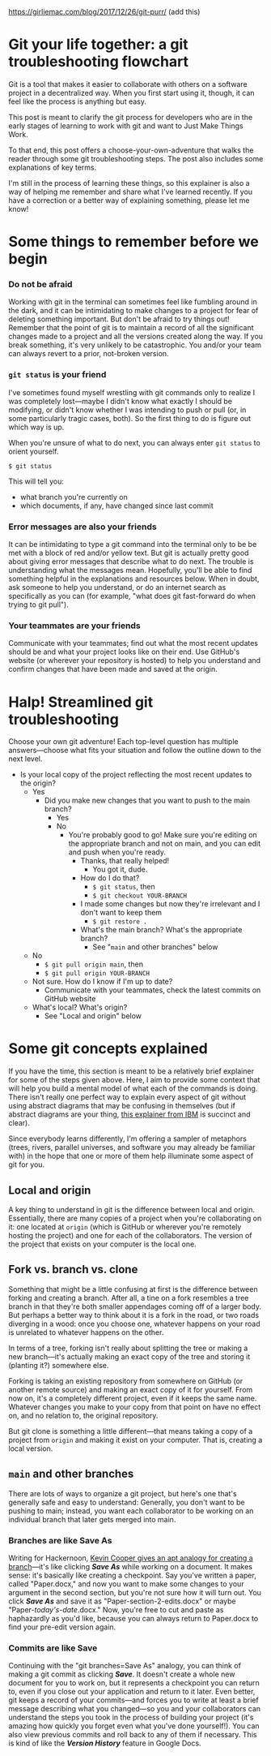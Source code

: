 https://girliemac.com/blog/2017/12/26/git-purr/ (add this)

# Git your life together: a git troubleshooting flowchart

Git is a tool that makes it easier to collaborate with others on a software project in a decentralized way. When you first start using it, though, it can feel like the process is anything but easy.

This post is meant to clarify the git process for developers who are in the early stages of learning to work with git and want to Just Make Things Work. 

To that end, this post offers a choose-your-own-adventure that walks the reader through some git troubleshooting steps. The post also includes some explanations of key terms.

I'm still in the process of learning these things, so this explainer is also a way of helping me remember and share what I've learned recently. If you have a correction or a better way of explaining something, please let me know!

# Some things to remember before we begin

### Do not be afraid
Working with git in the terminal can sometimes feel like fumbling around in the dark, and it can be intimidating to make changes to a project for fear of deleting something important. But don't be afraid to try things out! Remember that the point of git is to maintain a record of all the significant changes made to a project and all the versions created along the way. If you break something, it's very unlikely to be catastrophic. You and/or your team can always revert to a prior, not-broken version. 

### ```git status``` is your friend
I've sometimes found myself wrestling with git commands only to realize I was completely lost—maybe I didn't know what exactly I should be modifying, or didn't know whether I was intending to push or pull (or, in some particularly tragic cases, both). So the first thing to do is figure out which way is up.

When you're unsure of what to do next, you can always enter  ```git status``` to orient yourself. 

```
$ git status 

```

This will tell you:
-  what branch you're currently on
-  which documents, if any, have changed since last commit

### Error messages are also your friends
It can be intimidating to type a git command into the terminal only to be be met with a block of red and/or yellow text. But git is actually pretty good about giving error messages that describe what to do next. The trouble is understanding what the messages mean. Hopefully, you'll be able to find something helpful in the explanations and resources below. When in doubt, ask someone to help you understand, or do an internet search as specifically as you can (for example, "what does git fast-forward do when trying to git pull").

### Your teammates are your friends
Communicate with your teammates; find out what the most recent updates should be and what your project looks like on their end. Use GitHub's website (or wherever your repository is hosted) to help you understand and confirm changes that have been made and saved at the origin.
# Halp! Streamlined git troubleshooting

Choose your own git adventure! Each top-level question has multiple answers—choose what fits your situation and follow the outline down to the next level.

- Is your local copy of the project reflecting the most recent updates to the origin?
	- Yes
    	- Did you make new changes that you want to push to the main branch?
        	- Yes
        	- No
        		- You're probably good to go! Make sure you're editing on the appropriate branch and not on main, and you can edit and push when you're ready.
        			- Thanks, that really helped!
        				- You got it, dude.
        			- How do I do that?
            			- ```$ git status```, then
            			- ```$ git checkout YOUR-BRANCH```
        			-   I made some changes but now they're irrelevant and I don't want to keep them
            			-   ```$ git restore .```
        			- What's the main branch? What's the appropriate branch?
        				- See "```main``` and other branches" below
	- No
    	- ```$ git pull origin main```, then
    	- ```$ git pull origin YOUR-BRANCH```
	- Not sure. How do I know if I'm up to date?
    	- Communicate with your teammates, check the latest commits on GitHub website
	- What's local? What's origin?
    	- See "Local and origin" below

# Some git concepts explained

If you have the time, this section is meant to be a relatively brief explainer for some of the steps given above. Here, I aim to provide some context that will help you build a mental model of what each of the commands is doing. There isn't really one perfect way to explain every aspect of git without using abstract diagrams that may be confusing in themselves (but if abstract diagrams are your thing, [this explainer from IBM](https://web.archive.org/save/https://developer.ibm.com/tutorials/d-learn-workings-git/) is succinct and clear).

Since everybody learns differently, I'm offering a sampler of metaphors (trees, rivers, parallel universes, and software you may already be familiar with) in the hope that one or more of them help illuminate some aspect of git for you.

## Local and origin

A key thing to understand in git is the difference between local and origin. Essentially, there are many copies of a project when you're collaborating on it: one located at ```origin``` (which is GitHub or wherever you're remotely hosting the project) and one for each of the collaborators. The version of the project that exists on your computer is the local one.

## Fork vs. branch vs. clone

Something that might be a little confusing at first is the difference between forking and creating a branch. After all, a tine on a fork resembles a tree branch in that they're both smaller appendages coming off of a larger body. But perhaps a better way to think about it is a fork in the road, or two roads diverging in a wood: once you choose one, whatever happens on your road is unrelated to whatever happens on the other.

In terms of a tree, forking isn't really about splitting the tree or making a new branch—it's actually making an exact copy of the tree and storing it (planting it?) somewhere else.

Forking is taking an existing repository from somewhere on GitHub (or another remote source) and making an exact copy of it for yourself. From now on, it's a completely different project, even if it keeps the same name. Whatever changes you make to your copy from that point on have no effect on, and no relation to, the original repository.

But git clone is something a little different—that means taking a copy of a project from ```origin``` and making it exist on your computer. That is, creating a local version.

## ```main``` and other branches

There are lots of ways to organize a git project, but here's one that's generally safe and easy to understand: Generally, you don't want to be pushing to main; instead, you want each collaborator to be working on an individual branch that later gets merged into main.

### Branches are like Save As

Writing for Hackernoon, [Kevin Cooper gives an apt analogy for creating a branch](https://web.archive.org/web/20220310152918/https://hackernoon.com/understanding-git-fcffd87c15a3)—it's like clicking ***Save As*** while working on a document. It makes sense: it's basically like creating a checkpoint.  Say you've written a paper, called "Paper.docx," and now you want to make some changes to your argument in the second section, but you're not sure how it will turn out. You click ***Save As*** and save it as "Paper-section-2-edits.docx" or maybe "Paper-*today's-date*.docx." Now, you're free to cut and paste as haphazardly as you'd like, because you can always return to Paper.docx to find your pre-edit version again.

### Commits are like Save

Continuing with the "git branches=Save As" analogy, you can think of making a git commit as clicking ***Save***. It doesn't create a whole new document for you to work on, but it represents a checkpoint you can return to, even if you close out your application and return to it later. Even better, git keeps a record of your commits—and forces you to write at least a brief message describing what you changed—so you and your collaborators can understand the steps you took in the process of building your project (it's amazing how quickly you forget even what you've done yourself!). You can also view previous commits and roll back to any of them if necessary. This is kind of like the ***Version History*** feature in Google Docs.